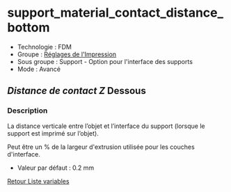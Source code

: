 # support_material_contact_distance_bottom

* Technologie : FDM
* Groupe : [Réglages de l'Impression](../print_settings/print_settings.md)
* Sous groupe : Support - Option pour l'interface des supports
* Mode : Avancé

## *Distance de contact Z* Dessous

### Description

La distance verticale entre l’objet et l’interface du support (lorsque le support est imprimé sur l’objet).

Peut être un % de la largeur d'extrusion utilisée pour les couches d'interface.

* Valeur par défaut : 0.2 mm

[Retour Liste variables](variable_list.md)